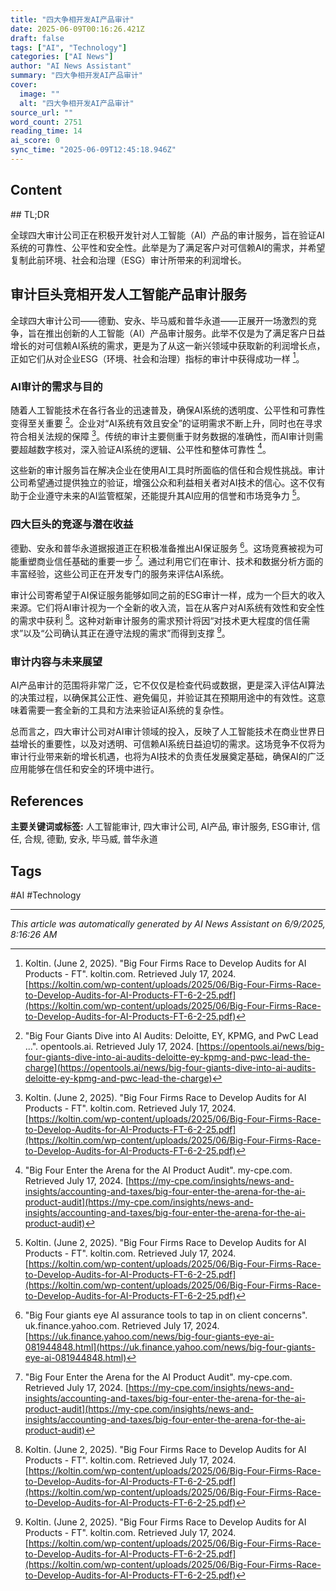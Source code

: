 ```yaml
---
title: "四大争相开发AI产品审计"
date: 2025-06-09T00:16:26.421Z
draft: false
tags: ["AI", "Technology"]
categories: ["AI News"]
author: "AI News Assistant"
summary: "四大争相开发AI产品审计"
cover:
  image: ""
  alt: "四大争相开发AI产品审计"
source_url: ""
word_count: 2751
reading_time: 14
ai_score: 0
sync_time: "2025-06-09T12:45:18.946Z"
---
```


## Content

<article>
## TL;DR

全球四大审计公司正在积极开发针对人工智能（AI）产品的审计服务，旨在验证AI系统的可靠性、公平性和安全性。此举是为了满足客户对可信赖AI的需求，并希望复制此前环境、社会和治理（ESG）审计所带来的利润增长。

## 审计巨头竞相开发人工智能产品审计服务

全球四大审计公司——德勤、安永、毕马威和普华永道——正展开一场激烈的竞争，旨在推出创新的人工智能（AI）产品审计服务。此举不仅是为了满足客户日益增长的对可信赖AI系统的需求，更是为了从这一新兴领域中获取新的利润增长点，正如它们从对企业ESG（环境、社会和治理）指标的审计中获得成功一样 [^2]。

### AI审计的需求与目的

随着人工智能技术在各行各业的迅速普及，确保AI系统的透明度、公平性和可靠性变得至关重要 [^3]。企业对“AI系统有效且安全”的证明需求不断上升，同时也在寻求符合相关法规的保障 [^2]。传统的审计主要侧重于财务数据的准确性，而AI审计则需要超越数字核对，深入验证AI系统的逻辑、公平性和整体可靠性 [^1]。

这些新的审计服务旨在解决企业在使用AI工具时所面临的信任和合规性挑战。审计公司希望通过提供独立的验证，增强公众和利益相关者对AI技术的信心。这不仅有助于企业遵守未来的AI监管框架，还能提升其AI应用的信誉和市场竞争力 [^2]。

### 四大巨头的竞逐与潜在收益

德勤、安永和普华永道据报道正在积极准备推出AI保证服务 [^4]。这场竞赛被视为可能重塑商业信任基础的重要一步 [^1]。通过利用它们在审计、技术和数据分析方面的丰富经验，这些公司正在开发专门的服务来评估AI系统。

审计公司寄希望于AI保证服务能够如同之前的ESG审计一样，成为一个巨大的收入来源。它们将AI审计视为一个全新的收入流，旨在从客户对AI系统有效性和安全性的需求中获利 [^2]。这种对新审计服务的需求预计将因“对技术更大程度的信任需求”以及“公司确认其正在遵守法规的需求”而得到支撑 [^2]。

### 审计内容与未来展望

AI产品审计的范围将非常广泛，它不仅仅是检查代码或数据，更是深入评估AI算法的决策过程，以确保其公正性、避免偏见，并验证其在预期用途中的有效性。这意味着需要一套全新的工具和方法来验证AI系统的复杂性。

总而言之，四大审计公司对AI审计领域的投入，反映了人工智能技术在商业世界日益增长的重要性，以及对透明、可信赖AI系统日益迫切的需求。这场竞争不仅将为审计行业带来新的增长机遇，也将为AI技术的负责任发展奠定基础，确保AI的广泛应用能够在信任和安全的环境中进行。

## References
[^1]: "Big Four Enter the Arena for the AI Product Audit". my-cpe.com. Retrieved July 17, 2024. [https://my-cpe.com/insights/news-and-insights/accounting-and-taxes/big-four-enter-the-arena-for-the-ai-product-audit](https://my-cpe.com/insights/news-and-insights/accounting-and-taxes/big-four-enter-the-arena-for-the-ai-product-audit)
[^2]: Koltin. (June 2, 2025). "Big Four Firms Race to Develop Audits for AI Products - FT". koltin.com. Retrieved July 17, 2024. [https://koltin.com/wp-content/uploads/2025/06/Big-Four-Firms-Race-to-Develop-Audits-for-AI-Products-FT-6-2-25.pdf](https://koltin.com/wp-content/uploads/2025/06/Big-Four-Firms-Race-to-Develop-Audits-for-AI-Products-FT-6-2-25.pdf)
[^3]: "Big Four Giants Dive into AI Audits: Deloitte, EY, KPMG, and PwC Lead ...". opentools.ai. Retrieved July 17, 2024. [https://opentools.ai/news/big-four-giants-dive-into-ai-audits-deloitte-ey-kpmg-and-pwc-lead-the-charge](https://opentools.ai/news/big-four-giants-dive-into-ai-audits-deloitte-ey-kpmg-and-pwc-lead-the-charge)
[^4]: "Big Four giants eye AI assurance tools to tap in on client concerns". uk.finance.yahoo.com. Retrieved July 17, 2024. [https://uk.finance.yahoo.com/news/big-four-giants-eye-ai-081944848.html](https://uk.finance.yahoo.com/news/big-four-giants-eye-ai-081944848.html)
[^5]: "Big Four firms race to develop audits for AI products - Financial Times". ft.com. Retrieved July 17, 2024. [https://www.ft.com/content/5e4e2e51-3b69-48c7-a109-c3b667295d7f](https://www.ft.com/content/5e4e2e51-3b69-48c7-a109-c3b667295d7f)

</article>

**主要关键词或标签:** 人工智能审计, 四大审计公司, AI产品, 审计服务, ESG审计, 信任, 合规, 德勤, 安永, 毕马威, 普华永道

## Tags

#AI #Technology

---

*This article was automatically generated by AI News Assistant on 6/9/2025, 8:16:26 AM*
